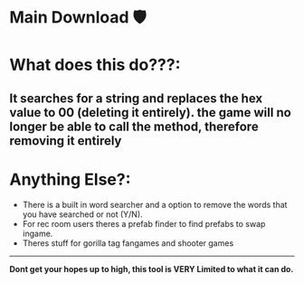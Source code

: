 # Main Download 🛡️

# What does this do???:
It searches for a string and replaces the hex value to 00 (deleting it entirely).
the game will no longer be able to call the method, therefore **removing it entirely**
--------------------------------------------------------------------------------------------

# Anything Else?:
+ There is a built in word searcher and a option to remove the words that you have searched or not (Y/N).
+ For rec room users theres a prefab finder to find prefabs to swap ingame.
+ Theres stuff for gorilla tag fangames and shooter games
---------------------------------------------------------------------------------------------------------------------
**Dont get your hopes up to high, this tool is VERY Limited to what it can do.**
